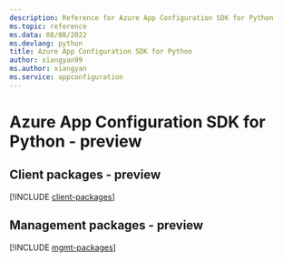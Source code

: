 ```yaml
---
description: Reference for Azure App Configuration SDK for Python
ms.topic: reference
ms.data: 08/08/2022
ms.devlang: python
title: Azure App Configuration SDK for Python
author: xiangyan99
ms.author: xiangyan
ms.service: appconfiguration
---
```

# Azure App Configuration SDK for Python - preview

## Client packages - preview
[!INCLUDE [client-packages](app-configuration-client-index.md)]
## Management packages - preview
[!INCLUDE [mgmt-packages](app-configuration-mgmt-index.md)]